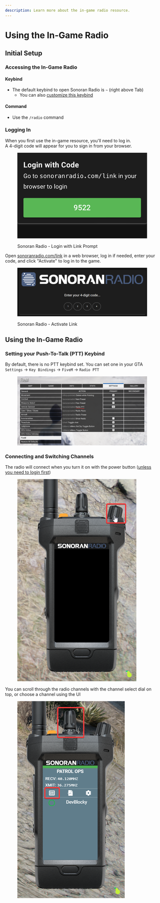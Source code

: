 ```yaml
---
description: Learn more about the in-game radio resource.
---
```


# Using the In-Game Radio

## Initial Setup

### Accessing the In-Game Radio

#### Keybind

* The default keybind to open Sonoran Radio is `~` (right above Tab)
  * You can also [customize this keybind](using-the-in-game-radio.md#setting-your-push-to-talk-ptt-keybind)

#### Command

* Use the `/radio` command

### Logging In

When you first use the in-game resource, you'll need to log in.\
A 4-digit code will appear for you to sign in from your browser.

<figure><img src="../../.gitbook/assets/image (1) (1) (1).png" alt=""><figcaption><p>Sonoran Radio - Login with Link Prompt</p></figcaption></figure>

Open [sonoranradio.com/link](https://sonoranradio.com/link) in a web browser, log in if needed, enter your code, and click "Activate" to log in to the game.

<figure><img src="../../.gitbook/assets/image.png" alt=""><figcaption><p>Sonoran Radio - Activate Link</p></figcaption></figure>

## Using the In-Game Radio

### Setting your Push-To-Talk (PTT) Keybind

By default, there is no PTT keybind set. You can set one in your GTA `Settings` -> `Key Bindings` -> `FiveM` -> `Radio PTT`

<figure><img src="../../.gitbook/assets/FiveM_b3095_GTAProcess_WGNNv8eoKV.png" alt=""><figcaption></figcaption></figure>

### Connecting and Switching Channels

The radio will connect when you turn it on with the power button ([unless you need to login first](using-the-in-game-radio.md#logging-in))

<div data-full-width="false">

<figure><img src="../../.gitbook/assets/FiveM_b3095_GTAProcess_y5BTRN8idW.png" alt=""><figcaption></figcaption></figure>

</div>

You can scroll through the radio channels with the channel select dial on top, or choose a channel using the UI

<figure><img src="../../.gitbook/assets/FiveM_b3095_GTAProcess_8EDvlAfgKq.png" alt=""><figcaption></figcaption></figure>
